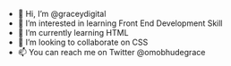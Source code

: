 - 👋 Hi, I’m @graceydigital
- 👀 I’m interested in learning Front End Development Skill
- 🌱 I’m currently learning HTML
- 💞️ I’m looking to collaborate on CSS
- 📫 You can reach me on Twitter @omobhudegrace

<!---
graceydigital/graceydigital is a ✨ special ✨ repository because its `README.md` (this file) appears on your GitHub profile.
You can click the Preview link to take a look at your changes.
--->
